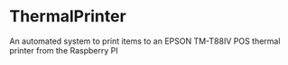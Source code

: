 # ThermalPrinter
An automated system to print items to an EPSON TM-T88IV POS thermal printer from the Raspberry PI
